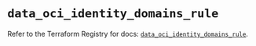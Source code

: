 # `data_oci_identity_domains_rule`

Refer to the Terraform Registry for docs: [`data_oci_identity_domains_rule`](https://registry.terraform.io/providers/oracle/oci/6.18.0/docs/data-sources/identity_domains_rule).
